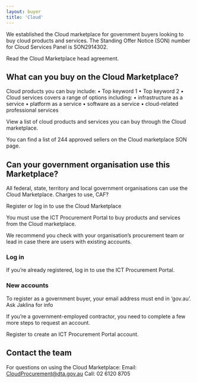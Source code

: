```yaml
---
layout: buyer
title: 'Cloud'
---
```


We established the Cloud marketplace for government buyers looking to buy cloud products and services. The Standing Offer Notice (SON) number for Cloud Services Panel is SON2914302.

Read the Cloud Marketplace head agreement.

## What can you buy on the Cloud Marketplace?
Cloud products you can buy include:
•	Top keyword 1
•	Top keyword 2
•	
Cloud services covers a range of options including:
•	infrastructure as a service 
•	platform as a service
•	software as a service
•	cloud-related professional services

View a list of cloud products and services you can buy through the Cloud marketplace.

You can find a list of 244 approved sellers on the Cloud marketplace SON page. 

## Can your government organisation use this Marketplace?
All federal, state, territory and local government organisations can use the Cloud Marketplace.
Charges to use, CAF?

Register or log in to use the Cloud Marketplace

You must use the ICT Procurement Portal to buy products and services from the Cloud marketplace. 

We recommend you check with your organisation’s procurement team or lead in case there are users with existing accounts. 

### Log in
If you’re already registered, log in to use the ICT Procurement Portal.

### New accounts
To register as a government buyer, your email address must end in ‘gov.au’. Ask Jaklina for info

If you’re a government-employed contractor, you need to complete a few more steps to request an account.

Register to create an ICT Procurement Portal account. 

## Contact the team
For questions on using the Cloud Marketplace:
Email: CloudProcurement@dta.gov.au
Call: 02 6120 8705
